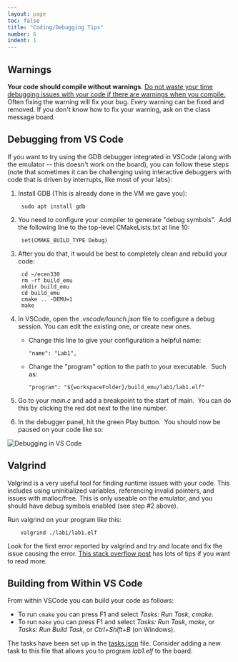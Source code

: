 ```yaml
---
layout: page
toc: false
title: "Coding/Debugging Tips"
number: 6
indent: 1
---
```


## Warnings

**Your code should compile without warnings**. <ins> Do not waste your time debugging issues with your code if there are warnings when you compile.</ins>  Often fixing the warning will fix your bug.  *Every* warning can be fixed and removed.  If you don't know how to fix your warning, ask on the class message board.



## Debugging from VS Code

If you want to try using the GDB debugger integrated in VSCode (along with the emulator -- this doesn't work on the board), you can follow these steps (note that sometimes it can be challenging using interactive debuggers with code that is driven by interrupts, like most of your labs):

1. Install GDB (This is already done in the VM we gave you):

        sudo apt install gdb

1. You need to configure your compiler to generate "debug symbols".  Add the following line to the top-level CMakeLists.txt at line 10:

        set(CMAKE_BUILD_TYPE Debug)

1. After you do that, it would be best to completely clean and rebuild your code:

        cd ~/ecen330
        rm -rf build_emu
        mkdir build_emu
        cd build_emu
        cmake .. -DEMU=1
        make

1. In VSCode, open the *.vscode/launch.json* file to configure a debug session.  You can edit the existing one, or create new ones.

    * Change this line to give your configuration a helpful name:

          "name": "Lab1",

    * Change the "program" option to the path to your executable.  Such as:

          "program": "${workspaceFolder}/build_emu/lab1/lab1.elf"

1. Go to your *main.c* and add a breakpoint to the start of main.  You can do this by clicking the red dot next to the line number.

1. In the debugger panel, hit the green Play button.  You should now be paused on your code like so:

<img src="{% link media/debugging.png %}" alt="Debugging in VS Code">

## Valgrind
Valgrind is a very useful tool for finding runtime issues with your code.  This includes using uninitialized variables, referencing invalid pointers, and issues with malloc/free.  This is only useable on the emulator, and you should have debug symbols enabled (see step #2 above).

Run valgrind on your program like this:

        valgrind ./lab1/lab1.elf

Look for the first error reported by valgrind and try and locate and fix the issue causing the error.  [This stack overflow post](https://stackoverflow.com/questions/5134891/how-do-i-use-valgrind-to-find-memory-leaks) has lots of tips if you want to read more.

## Building from Within VS Code 

From within VSCode you can build your code as follows:
  * To run `cmake` you can press F1 and select *Tasks: Run Task*, *cmake*.  
  * To run `make` you can press F1 and select *Tasks: Run Task*, *make*, or *Tasks: Run Build Task*, or *Ctrl+Shift+B* (on Windows).

The tasks have been set up in the [tasks.json]({{site.github.fileurl}}/.vscode/tasks.json) file.  Consider adding a new task to this file that allows you to program *lab1.elf* to the board.

